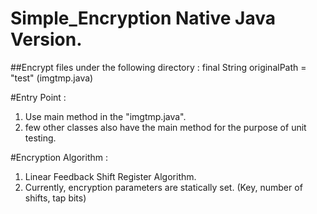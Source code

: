 # Simple_Encryption Native Java Version.

##Encrypt files under the following directory : final String originalPath = "test" (imgtmp.java)

#Entry Point : 
  1. Use main method in the "imgtmp.java".
  2. few other classes also have the main method for the purpose of unit testing.

#Encryption Algorithm :
  1. Linear Feedback Shift Register Algorithm.
  2. Currently, encryption parameters are statically set. (Key, number of shifts, tap bits)
